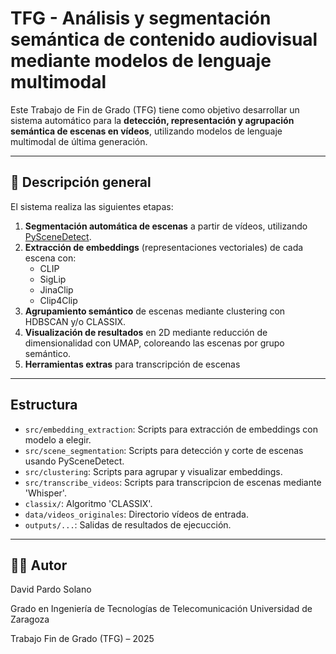 # TFG - Análisis y segmentación semántica de contenido audiovisual mediante modelos de lenguaje multimodal

Este Trabajo de Fin de Grado (TFG) tiene como objetivo desarrollar un sistema automático para la **detección, representación y agrupación semántica de escenas en vídeos**, utilizando modelos de lenguaje multimodal de última generación.

----

## 🧠 Descripción general

El sistema realiza las siguientes etapas:

1. **Segmentación automática de escenas** a partir de vídeos, utilizando [PySceneDetect](https://github.com/Breakthrough/PySceneDetect).
2. **Extracción de embeddings** (representaciones vectoriales) de cada escena con:
   - CLIP
   - SigLip
   - JinaClip
   - Clip4Clip
3. **Agrupamiento semántico** de escenas mediante clustering con HDBSCAN y/o CLASSIX.
4. **Visualización de resultados** en 2D mediante reducción de dimensionalidad con UMAP, coloreando las escenas por grupo semántico.
5. **Herramientas extras** para transcripción de escenas

----

## Estructura
- `src/embedding_extraction`: Scripts para extracción de embeddings con modelo a elegir.
- `src/scene_segmentation`: Scripts para detección y corte de escenas usando PySceneDetect.
- `src/clustering`: Scripts para agrupar y visualizar embeddings.
- `src/transcribe_videos`: Scripts para transcripcion de escenas mediante 'Whisper'.
- `classix/`: Algoritmo 'CLASSIX'.
- `data/videos_originales`: Directorio vídeos de entrada.
- `outputs/...`: Salidas de resultados de ejecucción.

----

## 👨‍💻 Autor
David Pardo Solano

Grado en Ingeniería de Tecnologías de Telecomunicación
Universidad de Zaragoza

Trabajo Fin de Grado (TFG) – 2025
